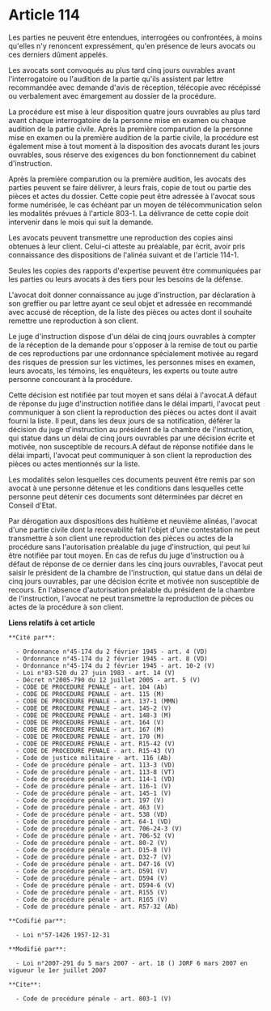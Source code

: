 # Article 114

Les parties ne peuvent être entendues, interrogées ou confrontées, à moins qu'elles n'y renoncent expressément, qu'en
présence de leurs avocats ou ces derniers dûment appelés. 

Les avocats sont convoqués au plus tard cinq jours ouvrables avant l'interrogatoire ou l'audition de la partie qu'ils
assistent par lettre recommandée avec demande d'avis de réception, télécopie avec récépissé ou verbalement avec émargement au
dossier de la procédure. 

La procédure est mise à leur disposition quatre jours ouvrables au plus tard avant chaque interrogatoire de la personne mise
en examen ou chaque audition de la partie civile. Après la première comparution de la personne mise en examen ou la première
audition de la partie civile, la procédure est également mise à tout moment à la disposition des avocats durant les jours
ouvrables, sous réserve des exigences du bon fonctionnement du cabinet d'instruction. 

Après la première comparution ou la première audition, les avocats des parties peuvent se faire délivrer, à leurs frais,
copie de tout ou partie des pièces et actes du dossier. Cette copie peut être adressée à l'avocat sous forme numérisée, le
cas échéant par un moyen de télécommunication selon les modalités prévues à l'article 803-1. La délivrance de cette copie
doit intervenir dans le mois qui suit la demande. 

Les avocats peuvent transmettre une reproduction des copies ainsi obtenues à leur client. Celui-ci atteste au préalable, par
écrit, avoir pris connaissance des dispositions de l'alinéa suivant et de l'article 114-1. 

Seules les copies des rapports d'expertise peuvent être communiquées par les parties ou leurs avocats à des tiers pour les
besoins de la défense.

L'avocat doit donner connaissance au juge d'instruction, par déclaration à son greffier ou par lettre ayant ce seul objet et
adressée en recommandé avec accusé de réception, de la liste des pièces ou actes dont il souhaite remettre une reproduction à
son client. 

Le juge d'instruction dispose d'un délai de cinq jours ouvrables à compter de la réception de la demande pour s'opposer à la
remise de tout ou partie de ces reproductions par une ordonnance spécialement motivée au regard des risques de pression sur
les victimes, les personnes mises en examen, leurs avocats, les témoins, les enquêteurs, les experts ou toute autre personne
concourant à la procédure. 

Cette décision est notifiée par tout moyen et sans délai à l'avocat.A défaut de réponse du juge d'instruction notifiée dans
le délai imparti, l'avocat peut communiquer à son client la reproduction des pièces ou actes dont il avait fourni la liste.
Il peut, dans les deux jours de sa notification, déférer la décision du juge d'instruction au président de la chambre de
l'instruction, qui statue dans un délai de cinq jours ouvrables par une décision écrite et motivée, non susceptible de
recours.A défaut de réponse notifiée dans le délai imparti, l'avocat peut communiquer à son client la reproduction des pièces
ou actes mentionnés sur la liste. 

Les modalités selon lesquelles ces documents peuvent être remis par son avocat à une personne détenue et les conditions dans
lesquelles cette personne peut détenir ces documents sont déterminées par décret en Conseil d'Etat. 

Par dérogation aux dispositions des huitième et neuvième alinéas, l'avocat d'une partie civile dont la recevabilité fait
l'objet d'une contestation ne peut transmettre à son client une reproduction des pièces ou actes de la procédure sans
l'autorisation préalable du juge d'instruction, qui peut lui être notifiée par tout moyen. En cas de refus du juge
d'instruction ou à défaut de réponse de ce dernier dans les cinq jours ouvrables, l'avocat peut saisir le président de la
chambre de l'instruction, qui statue dans un délai de cinq jours ouvrables, par une décision écrite et motivée non
susceptible de recours. En l'absence d'autorisation préalable du président de la chambre de l'instruction, l'avocat ne peut
transmettre la reproduction de pièces ou actes de la procédure à son client.

**Liens relatifs à cet article**

	**Cité par**:

	  - Ordonnance n°45-174 du 2 février 1945 - art. 4 (VD)
	  - Ordonnance n°45-174 du 2 février 1945 - art. 8 (VD)
	  - Ordonnance n°45-174 du 2 février 1945 - art. 10-2 (V)
	  - Loi n°83-520 du 27 juin 1983 - art. 14 (V)
	  - Décret n°2005-790 du 12 juillet 2005 - art. 5 (V)
	  - CODE DE PROCEDURE PENALE - art. 104 (Ab)
	  - CODE DE PROCEDURE PENALE - art. 115 (M)
	  - CODE DE PROCEDURE PENALE - art. 137-1 (MMN)
	  - CODE DE PROCEDURE PENALE - art. 145-2 (V)
	  - CODE DE PROCEDURE PENALE - art. 148-3 (M)
	  - CODE DE PROCEDURE PENALE - art. 164 (V)
	  - CODE DE PROCEDURE PENALE - art. 167 (M)
	  - CODE DE PROCEDURE PENALE - art. 170 (M)
	  - CODE DE PROCEDURE PENALE - art. R15-42 (V)
	  - CODE DE PROCEDURE PENALE - art. R15-43 (V)
	  - Code de justice militaire - art. 116 (Ab)
	  - Code de procédure pénale - art. 113-3 (VD)
	  - Code de procédure pénale - art. 113-8 (VT)
	  - Code de procédure pénale - art. 114-1 (VD)
	  - Code de procédure pénale - art. 116-1 (V)
	  - Code de procédure pénale - art. 145-1 (V)
	  - Code de procédure pénale - art. 197 (V)
	  - Code de procédure pénale - art. 463 (V)
	  - Code de procédure pénale - art. 538 (VD)
	  - Code de procédure pénale - art. 64-1 (VD)
	  - Code de procédure pénale - art. 706-24-3 (V)
	  - Code de procédure pénale - art. 706-52 (V)
	  - Code de procédure pénale - art. 80-2 (V)
	  - Code de procédure pénale - art. D15-8 (V)
	  - Code de procédure pénale - art. D32-7 (V)
	  - Code de procédure pénale - art. D47-16 (V)
	  - Code de procédure pénale - art. D591 (V)
	  - Code de procédure pénale - art. D594 (V)
	  - Code de procédure pénale - art. D594-6 (V)
	  - Code de procédure pénale - art. R155 (V)
	  - Code de procédure pénale - art. R165 (V)
	  - Code de procédure pénale - art. R57-32 (Ab)

	**Codifié par**:

	  - Loi n°57-1426 1957-12-31

	**Modifié par**:

	  - Loi n°2007-291 du 5 mars 2007 - art. 18 () JORF 6 mars 2007 en vigueur le 1er juillet 2007

	**Cite**:

	  - Code de procédure pénale - art. 803-1 (V)
